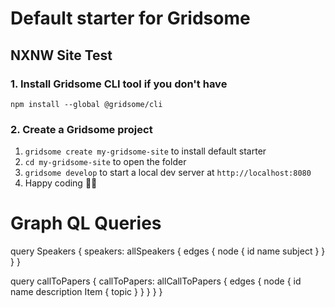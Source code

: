 # Default starter for Gridsome

## NXNW Site Test

### 1. Install Gridsome CLI tool if you don't have

`npm install --global @gridsome/cli`

### 2. Create a Gridsome project

1. `gridsome create my-gridsome-site` to install default starter
2. `cd my-gridsome-site` to open the folder
3. `gridsome develop` to start a local dev server at `http://localhost:8080`
4. Happy coding 🎉🙌


# Graph QL Queries
query Speakers {
  speakers: allSpeakers {
    edges {
      node {
        id
        name
        subject
      }
    }
  }
}

query callToPapers {
  callToPapers: allCallToPapers {
    edges {
      node {
        id
        name
        description
        Item {
          topic
        }
      }
    }
  }
}
